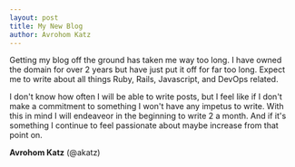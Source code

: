 ```yaml
---
layout: post
title: My New Blog
author: Avrohom Katz
---
```


Getting my blog off the ground has taken me way too long. I have owned the domain for over 2 years but have just put it off for far too long.
Expect me to write about all things Ruby, Rails, Javascript, and DevOps related.

I don't know how often I will be able to write posts, but I feel like if I don't make a commitment to something I won't have any impetus to write.
With this in mind I will endeaveor in the beginning to write 2 a month. And if it's something I continue to feel passionate about maybe increase from
that point on.


**Avrohom Katz** (@akatz)